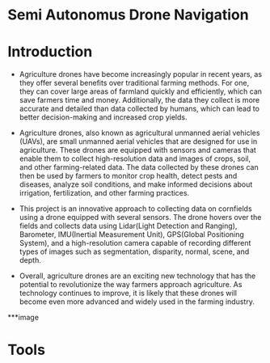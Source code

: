 # Semi Autonomus Drone Navigation

Introduction
=============

* Agriculture drones have become increasingly popular in recent years, as they offer several benefits over traditional farming methods. For one, they can cover large areas of farmland quickly and efficiently, which can save farmers time and money. Additionally, the data they collect is more accurate and detailed than data collected by humans, which can lead to better decision-making and increased crop yields.<br />

* Agriculture drones, also known as agricultural unmanned aerial vehicles (UAVs), are small unmanned aerial vehicles that are designed for use in agriculture. These drones are equipped with sensors and cameras that enable them to collect high-resolution data and images of crops, soil, and other farming-related data. The data collected by these drones can then be used by farmers to monitor crop health, detect pests and diseases, analyze soil conditions, and make informed decisions about irrigation, fertilization, and other farming practices.<br />

* This project is an innovative approach to collecting data on cornfields using a drone equipped with several sensors. The drone hovers over the fields and collects data using Lidar(Light Detection and Ranging), Barometer, IMU(Inertial Measurement Unit), GPS(Global Positioning System), and a high-resolution camera capable of recording different types of images such as segmentation, disparity, normal, scene, and depth.<br />

* Overall, agriculture drones are an exciting new technology that has the potential to revolutionize the way farmers approach agriculture. As technology continues to improve, it is likely that these drones will become even more advanced and widely used in the farming industry.

***image

Tools
=======
